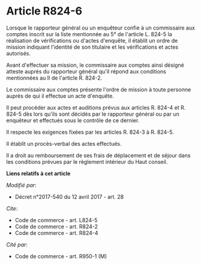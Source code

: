 # Article R824-6

Lorsque le rapporteur général ou un enquêteur confie à un commissaire aux comptes inscrit sur la liste mentionnée au 5° de
l'article L. 824-5 la réalisation de vérifications ou d'actes d'enquête, il établit un ordre de mission indiquant l'identité
de son titulaire et les vérifications et actes autorisés.

Avant d'effectuer sa mission, le commissaire aux comptes ainsi désigné atteste auprès du rapporteur général qu'il répond aux
conditions mentionnées au II de l'article R. 824-2.

Le commissaire aux comptes présente l'ordre de mission à toute personne auprès de qui il effectue un acte d'enquête.

Il peut procéder aux actes et auditions prévus aux articles R. 824-4 et R. 824-5 dès lors qu'ils sont décidés par le
rapporteur général ou par un enquêteur et effectués sous le contrôle de ce dernier.

Il respecte les exigences fixées par les articles R. 824-3 à R. 824-5.

Il établit un procès-verbal des actes effectués.

Il a droit au remboursement de ses frais de déplacement et de séjour dans les conditions prévues par le règlement intérieur
du Haut conseil.

**Liens relatifs à cet article**

_Modifié par_:

  - Décret n°2017-540 du 12 avril 2017 - art. 28

_Cite_:

  - Code de commerce - art. L824-5
  - Code de commerce - art. R824-2
  - Code de commerce - art. R824-4

_Cité par_:

  - Code de commerce - art. R950-1 (M)
